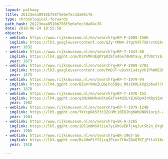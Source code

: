 ```yaml
---
layout: pathway
title: 26123eaa8910b758f5e6efec3da04c76
type: chronological-forwards
path_hash: 26123eaa8910b758f5e6efec3da04c76
date: 2018-06-24 10:55:58
objects:
- weblink: https://www.rijksmuseum.nl/en/search?q=RP-P-2009-1586
  imglink: https://lh3.googleusercontent.com/qZy-tMW4-JYgzV9l7S6rvcUSkeddwED0iLXCOwDmKWrhcQanytaWHvsYl5v5W9jRgMUxPaLQClfUjFF3ey3yvWiL6HQ=s200
  year: 1832
- weblink: https://www.rijksmuseum.nl/en/search?q=RP-T-1943-80
  imglink: https://lh4.ggpht.com/DiPoMFUEqRYp0ZETodGe7dHDYauy_OfUOcYsEr7XdrYhIp3XM_43tZ1LGdlg2l-vriAUS850N_bKRF9JO2QkQIl4e7k=s200
  year: 1873
- weblink: https://www.rijksmuseum.nl/en/search?q=RP-P-2009-2782
  imglink: https://lh3.googleusercontent.com/PmDJT-u9sVX1u4zyVhIPhmREGMAPeJasyHt5RHJWXOEDMqQW1_flIs1X8jhMfWZ6ZhOIznP-yiEM-uB04_y6ErkH4g=s200
  year: 1875
- weblink: https://www.rijksmuseum.nl/en/search?q=RP-T-1979-94
  imglink: https://lh4.ggpht.com/BZaVr6NeZLQGLho5OQu_MdzEKmLkXgSp6u8l7nIZN9_2sae-5kFjozi86Aubv_qgZqCl6ba3FxvKe2OrvXOhyNMgJyk=s200
  year: 1878
- weblink: https://www.rijksmuseum.nl/en/search?q=RP-T-1976-152
  imglink: https://lh4.ggpht.com/q3NzUNHhxH3teGkTn44d2LY8JGOp43rRRyS5m9ps2KwVnu0EeYTEA_EfQfr7GB16SM41QqVD9VGp0zIcYdBfmTbmAak=s200
  year: 1902
- weblink: https://www.rijksmuseum.nl/en/search?q=RP-T-1979-124B
  imglink: https://lh5.ggpht.com/YkYcpNk5f3t3ZCHMt10EDIhghWbDN89Iorp3-avL0lPx3vKFpnsV-BsMDB_jaZAqIDdFga0OUSt94O6oRiHtbxKLk0I=s200
  year: 1904
- weblink: https://www.rijksmuseum.nl/en/search?q=SK-A-3265
  imglink: https://lh5.ggpht.com/iDl1nWmSXtiie7yLGhGvEHTjAqJutSb2n_DYgkkay7TWmFH6SQN0leedNXijxBS-dNvYXFRRz9k70-xkuJbDBdx2SA=s200
  year: 1905
- weblink: https://www.rijksmuseum.nl/en/search?q=BK-1967-56
  imglink: https://lh3.ggpht.com/Bs3HmP1YY2jcqIPLex7Y0xZQnQTKTjPtlvV1An-P6RjotyDvJerBUXJpDwLlNTAumurYGTLCCK1IKPjSFbTlOFAuY68=s200
  year: 1910

---
```

